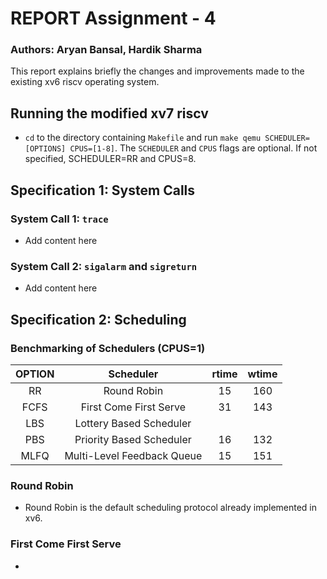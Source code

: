 # REPORT Assignment - 4
### Authors: Aryan Bansal, Hardik Sharma

This report explains briefly the changes and improvements made to the existing xv6 riscv operating system.

## Running the modified xv7 riscv

- `cd` to the directory containing `Makefile` and run `make qemu SCHEDULER=[OPTIONS] CPUS=[1-8]`.
The `SCHEDULER` and `CPUS` flags are optional. If not specified, SCHEDULER=RR and CPUS=8.

## Specification 1: System Calls

### System Call 1: `trace`

- Add content here

### System Call 2: `sigalarm` and `sigreturn`

- Add content here

## Specification 2: Scheduling

### Benchmarking of Schedulers (CPUS=1)

 | OPTION |         Scheduler          |  rtime  |  wtime  |
 | :----: | :-----------------------:  | :-----: | :-----: |
 |   RR   |        Round Robin         |   15    |   160   |
 |  FCFS  |  First Come First Serve    |   31    |   143   |
 |  LBS   |  Lottery Based Scheduler   |         |         |
 |  PBS   | Priority Based Scheduler   |   16    |   132   |
 |  MLFQ  | Multi-Level Feedback Queue |   15    |   151   |

### Round Robin

- Round Robin is the default scheduling protocol already implemented in xv6.

### First Come First Serve

- 

